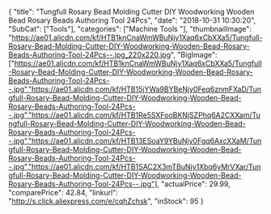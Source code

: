 {
	"title": "Tungfull Rosary Bead Molding Cutter DIY Woodworking Wooden Bead Rosary Beads Authoring Tool 24Pcs",
	"date": "2018-10-31 10:30:20",
	"SubCat": ["Tools"],
	"categories": ["Machine Tools "],
	"thumbnailImage": "https://ae01.alicdn.com/kf/HTB1knCnaWmWBuNjy1Xaq6xCbXXa5/Tungfull-Rosary-Bead-Molding-Cutter-DIY-Woodworking-Wooden-Bead-Rosary-Beads-Authoring-Tool-24Pcs--.jpg_220x220.jpg",
	"BigImage": ["https://ae01.alicdn.com/kf/HTB1knCnaWmWBuNjy1Xaq6xCbXXa5/Tungfull-Rosary-Bead-Molding-Cutter-DIY-Woodworking-Wooden-Bead-Rosary-Beads-Authoring-Tool-24Pcs--.jpg","https://ae01.alicdn.com/kf/HTB15jYWa9BYBeNjy0Feq6znmFXaD/Tungfull-Rosary-Bead-Molding-Cutter-DIY-Woodworking-Wooden-Bead-Rosary-Beads-Authoring-Tool-24Pcs--.jpg","https://ae01.alicdn.com/kf/HTB1Re5SXFooBKNjSZPhq6A2CXXam/Tungfull-Rosary-Bead-Molding-Cutter-DIY-Woodworking-Wooden-Bead-Rosary-Beads-Authoring-Tool-24Pcs--.jpg","https://ae01.alicdn.com/kf/HTB13ESoaY9YBuNjy0Fgq6AxcXXaM/Tungfull-Rosary-Bead-Molding-Cutter-DIY-Woodworking-Wooden-Bead-Rosary-Beads-Authoring-Tool-24Pcs--.jpg","https://ae01.alicdn.com/kf/HTB1SAC2X3mTBuNjy1Xbq6yMrVXar/Tungfull-Rosary-Bead-Molding-Cutter-DIY-Woodworking-Wooden-Bead-Rosary-Beads-Authoring-Tool-24Pcs--.jpg"],
	"actualPrice": 29.99,
	"comparePrice": 42.84,
	"linkurl": "http://s.click.aliexpress.com/e/cqhZchsk",
	"inStock": 95
}
